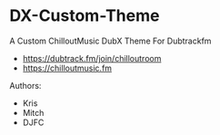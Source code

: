 # DX-Custom-Theme
A Custom ChilloutMusic DubX Theme For Dubtrackfm

- https://dubtrack.fm/join/chilloutroom
- https://chilloutmusic.fm

Authors:
* Kris
* Mitch 
* DJFC
